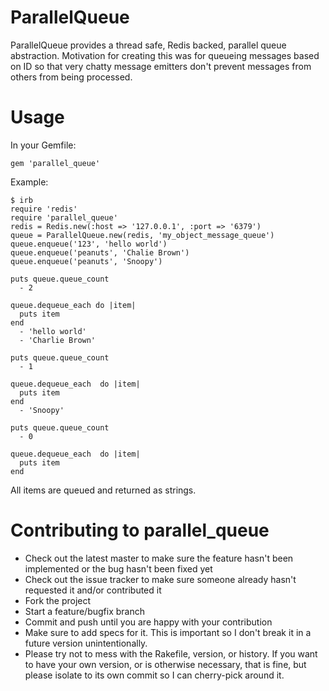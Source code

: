 ParallelQueue
==========

ParallelQueue provides a thread safe, Redis backed, parallel queue abstraction. Motivation for creating this was for queueing messages based on ID so that very chatty message emitters don't prevent messages from others from being processed.



Usage
=====

In your Gemfile:

    gem 'parallel_queue'

Example:

    $ irb
    require 'redis'
    require 'parallel_queue'
    redis = Redis.new(:host => '127.0.0.1', :port => '6379')
    queue = ParallelQueue.new(redis, 'my_object_message_queue')
    queue.enqueue('123', 'hello world')
    queue.enqueue('peanuts', 'Chalie Brown')
    queue.enqueue('peanuts', 'Snoopy')

    puts queue.queue_count
      - 2

    queue.dequeue_each do |item|
      puts item
    end
      - 'hello world'
      - 'Charlie Brown'

    puts queue.queue_count
      - 1

    queue.dequeue_each  do |item|
      puts item
    end
      - 'Snoopy'

    puts queue.queue_count
      - 0

    queue.dequeue_each  do |item|
      puts item
    end

All items are queued and returned as strings.


Contributing to parallel_queue
==========================

* Check out the latest master to make sure the feature hasn't been implemented or the bug hasn't been fixed yet
* Check out the issue tracker to make sure someone already hasn't requested it and/or contributed it
* Fork the project
* Start a feature/bugfix branch
* Commit and push until you are happy with your contribution
* Make sure to add specs for it. This is important so I don't break it in a future version unintentionally.
* Please try not to mess with the Rakefile, version, or history. If you want to have your own version, or is otherwise necessary, that is fine, but please isolate to its own commit so I can cherry-pick around it.
